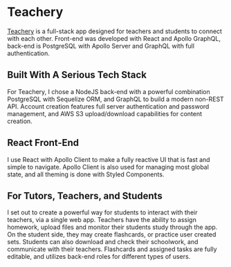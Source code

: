 # Teachery
[Teachery](https://teachery.herokuapp.com/) is a full-stack app designed for teachers and students to connect with each other. Front-end was developed with React and Apollo GraphQL, back-end is PostgreSQL with Apollo Server and GraphQL with full authentication.

## Built With A Serious Tech Stack
For Teachery, I chose a NodeJS back-end with a powerful combination PostgreSQL with Sequelize ORM, and GraphQL to build a modern non-REST API. Account creation features full server authentication and password management, and AWS S3 upload/download capabilities for content creation.

## React Front-End
I use React with Apollo Client to make a fully reactive UI that is fast and simple to navigate. Apollo Client is also used for managing most global state, and all theming is done with Styled Components.

## For Tutors, Teachers, and Students
I set out to create a powerful way for students to interact with their teachers, via a single web app. Teachers have the ability to assign homework, upload files and monitor their students study through the app. On the student side, they may create flashcards, or practice user created sets. Students can also download and check their schoolwork, and communicate with their teachers. Flashcards and assigned tasks are fully editable, and utilizes back-end roles for different types of users.
